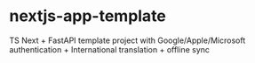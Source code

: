 # nextjs-app-template

TS Next + FastAPI template project with Google/Apple/Microsoft authentication + International translation + offline sync
